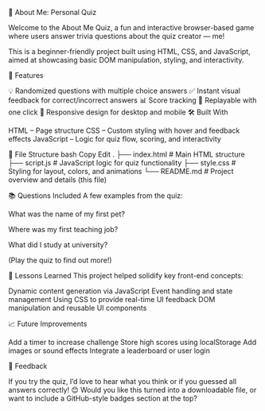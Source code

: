 🎯 About Me: Personal Quiz

Welcome to the About Me Quiz, a fun and interactive browser-based game where users answer trivia questions about the quiz creator — me!

This is a beginner-friendly project built using HTML, CSS, and JavaScript, aimed at showcasing basic DOM manipulation, styling, and interactivity.

🚀 Features

💡 Randomized questions with multiple choice answers
✅ Instant visual feedback for correct/incorrect answers
📊 Score tracking
🔁 Replayable with one click
📱 Responsive design for desktop and mobile
🛠️ Built With

HTML – Page structure
CSS – Custom styling with hover and feedback effects
JavaScript – Logic for quiz flow, scoring, and interactivity

📂 File Structure
bash
Copy
Edit
.
├── index.html # Main HTML structure
├── script.js # JavaScript logic for quiz functionality
├── style.css # Styling for layout, colors, and animations
└── README.md # Project overview and details (this file)

📚 Questions Included
A few examples from the quiz:

What was the name of my first pet?

Where was my first teaching job?

What did I study at university?

(Play the quiz to find out more!)

🧠 Lessons Learned
This project helped solidify key front-end concepts:

Dynamic content generation via JavaScript
Event handling and state management
Using CSS to provide real-time UI feedback
DOM manipulation and reusable UI components

📈 Future Improvements

Add a timer to increase challenge
Store high scores using localStorage
Add images or sound effects
Integrate a leaderboard or user login

💬 Feedback

If you try the quiz, I’d love to hear what you think or if you guessed all answers correctly! 😊
Would you like this turned into a downloadable file, or want to include a GitHub-style badges section at the top?

